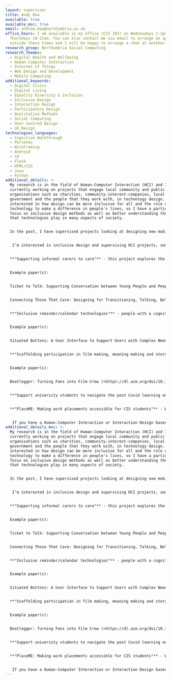 ```yaml
---
layout: supervisor
title: Andy Dow
available: true
available_msc: true
email: andrew.dow@northumbria.ac.uk
office_hours: I am available in my office (CIS 303) on Wednesdays 1-2pm and
  Thursdays 10-11am. You can also contact me via email to arrange an appointment
  outside these times and I will be happy to arrange a chat at another time.
research_group: Northumbria Social Computing
research_themes:
  - Digital Health and Wellbeing
  - Human-Computer Interaction
  - Internet of Things
  - Web Design and Development
  - Mobile Computing
additional_keywords:
  - Digital Civics
  - Digital Living
  - Equality Diversity & Inclusion
  - Inclusive Design
  - Interaction Design
  - Participatory Design
  - Qualitative Methods
  - Social Computing
  - User Centred Design
  - UX Design
technologies_languages:
  - Cognitive Walkthrough
  - Personas
  - Wireframing
  - Android
  - C#
  - Flask
  - HTML/CSS
  - Java
  - Python
additional_details: >-
  My research is in the field of Human-Computer Interaction (HCI) and I am
  currently working on projects that engage local community and public sector
  organisations such as charities, community-interest-companies, local
  government and the people that they work with, in technology design. I am
  interested in how design can be more inclusive for all and the role of
  technology to make a difference in people's lives, so I have a particular
  focus on inclusive design methods as well as better understanding the role
  that technologies play in many aspects of society.


  In the past, I have supervised projects looking at designing new mobile applications supporting people and their support workers/families with their health or wellbeing, or designing new ways to deliver public or charity services in new and innovative ways. Other topics I have supervised include investigations into using IoT technologies to improve citizen experience of the urban environment and NLP projects assessing public opinion about particular issues.


   I’m interested in inclusive design and supervising HCI projects, some projects of interest to me include:


  **"Supporting informal carers to care"** - this project explores the role of technology to help informal carers (a role increasingly people are having to do for their older friends and family, often while juggling busy lives) to care for loved ones.


  Example paper(s):


  Ticket to Talk: Supporting Conversation between Young People and People with Dementia through Digital Media (<https://dl.acm.org/doi/10.1145/3173574.3173949>)


  Connecting Those That Care: Designing for Transitioning, Talking, Belonging and Escaping (<https://dl.acm.org/doi/10.1145/3025453.3025715>)


  **"Inclusive reminder/calendar technologies"** - people with a cognitive impairment or learning disability may struggle to use existing calendar applications or reminder tech. From innovative conversational agent use (Alexa, Google Home) to more intuitive, visual ways of reminding people about important events, this project explores how can we design a more inclusive way of keeping people on top of their schedule.


  Example paper(s):


  Situated Buttons: A User Interface to Support Users with Complex Needs and Promote Independent Living (<https://dl.acm.org/doi/10.1145/3411763.3451828>)


  **"Scaffolding participation in film making, meaning making and story telling."** - stories are everywhere and digital film is a fantastic medium for communicating ideas and capturing the voice of citizens in society. This project explores the use of digital tech in demystifying and supporting the process of capturing and telling stories that matter in new and innovative ways. We all have access to digital tools for capturing and sharing video in a variety of ways, how can this be used to impact society and make positive change for good?


  Example paper(s):


  Bootlegger: Turning Fans into Film Crew (<https://dl.acm.org/doi/10.1145/2702123.2702229>)


  **"Support university students to navigate the post Covid learning environment"** - Increasingly our online learning platforms like Blackboard do more and more for us including providing analytics about student engagement. This project explores the limits of such technology helping students track/record their own engagement, engage in modern online learning environments (commenting on lecture videos, etc.) and provide connection and support for each other.


  **"PlaceME: Making work placements accessible for CIS students"** - We know that an industry placement year as part of your degree is extremely valuable, yet not all students are able to do one. There are many challenges to address, how to find them, where to find advice on securing them, understanding the related processes and getting guidance about them. And there are many more challenges once on placement. This project explores simple digital solutions to make placement opportunities more legible and accessible to all.


   If you have a Human-Computer Interaction or Interaction Design based project idea in mind I would be very happy to discuss that with you. Equally, if you are interested in working with local charity organisations or thinking along the lines of any of the themes and keywords above, I would be keen to hear your ideas and help you to develop them further, so do get in touch (andrew.dow@northumbria.ac.uk)
additional_details_msc: >-
  My research is in the field of Human-Computer Interaction (HCI) and I am
  currently working on projects that engage local community and public sector
  organisations such as charities, community-interest-companies, local
  government and the people that they work with, in technology design. I am
  interested in how design can be more inclusive for all and the role of
  technology to make a difference in people's lives, so I have a particular
  focus on inclusive design methods as well as better understanding the role
  that technologies play in many aspects of society.


  In the past, I have supervised projects looking at designing new mobile applications supporting people and their support workers/families with their health or wellbeing, or designing new ways to deliver public or charity services in new and innovative ways. Other topics I have supervised include investigations into using IoT technologies to improve citizen experience of the urban environment and NLP projects assessing public opinion about particular issues.


   I’m interested in inclusive design and supervising HCI projects, some projects of interest to me include:


  **"Supporting informal carers to care"** - this project explores the role of technology to help informal carers (a role increasingly people are having to do for their older friends and family, often while juggling busy lives) to care for loved ones.


  Example paper(s):


  Ticket to Talk: Supporting Conversation between Young People and People with Dementia through Digital Media (<https://dl.acm.org/doi/10.1145/3173574.3173949>)


  Connecting Those That Care: Designing for Transitioning, Talking, Belonging and Escaping (<https://dl.acm.org/doi/10.1145/3025453.3025715>)


  **"Inclusive reminder/calendar technologies"** - people with a cognitive impairment or learning disability may struggle to use existing calendar applications or reminder tech. From innovative conversational agent use (Alexa, Google Home) to more intuitive, visual ways of reminding people about important events, this project explores how can we design a more inclusive way of keeping people on top of their schedule.


  Example paper(s):


  Situated Buttons: A User Interface to Support Users with Complex Needs and Promote Independent Living (<https://dl.acm.org/doi/10.1145/3411763.3451828>)


  **"Scaffolding participation in film making, meaning making and story telling."** - stories are everywhere and digital film is a fantastic medium for communicating ideas and capturing the voice of citizens in society. This project explores the use of digital tech in demystifying and supporting the process of capturing and telling stories that matter in new and innovative ways. We all have access to digital tools for capturing and sharing video in a variety of ways, how can this be used to impact society and make positive change for good?


  Example paper(s):


  Bootlegger: Turning Fans into Film Crew (<https://dl.acm.org/doi/10.1145/2702123.2702229>)


  **"Support university students to navigate the post Covid learning environment"** - Increasingly our online learning platforms like Blackboard do more and more for us including providing analytics about student engagement. This project explores the limits of such technology helping students track/record their own engagement, engage in modern online learning environments (commenting on lecture videos, etc.) and provide connection and support for each other.


  **"PlaceME: Making work placements accessible for CIS students"** - We know that an industry placement year as part of your degree is extremely valuable, yet not all students are able to do one. There are many challenges to address, how to find them, where to find advice on securing them, understanding the related processes and getting guidance about them. And there are many more challenges once on placement. This project explores simple digital solutions to make placement opportunities more legible and accessible to all.


   If you have a Human-Computer Interaction or Interaction Design based project idea in mind I would be very happy to discuss that with you. Equally, if you are interested in working with local charity organisations or thinking along the lines of any of the themes and keywords above, I would be keen to hear your ideas and help you to develop them further, so do get in touch (andrew.dow@northumbria.ac.uk)
---
```

